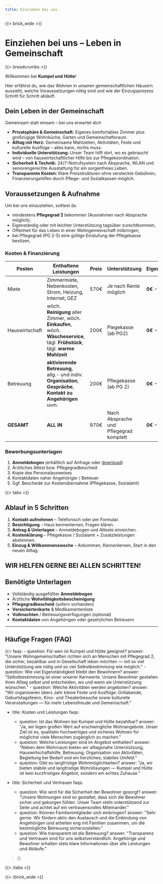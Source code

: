 ```yaml
---
title: Einziehen bei uns
---
```

{{< brick_wide >}}

# Einziehen bei uns – Leben in Gemeinschaft 

{{< breadcrumbs >}}

Willkommen bei **Kumpel und Hütte**!

Hier erfährst du, wie das Wohnen in unseren gemeinschaftlichen Häusern aussieht, welche Voraussetzungen nötig sind und wie der Einzugsprozess Schritt für Schritt abläuft.

## Dein Leben in der Gemeinschaft

Gemeinsam statt einsam – bei uns erwartet dich  

- **Privatsphäre & Gemeinschaft:** Eigenes komfortables Zimmer plus großzügige Wohnküche, Garten und Gemeinschaftsraum.  
- **Alltag mit Herz:** Gemeinsame Mahlzeiten, Aktivitäten, Feste und kulturelle Ausflüge – alles kann, nichts muss.  
- **Individuelle Unterstützung:** Unser Team hilft dort, wo es gebraucht wird – von hauswirtschaftlicher Hilfe bis zur Pflegekoordination.  
- **Sicherheit & Technik:** 24/7-Notrufsystem nach Absprache, WLAN und seniorengerechte Ausstattung für ein sorgenfreies Leben.  
- **Transparente Kosten:** Klare Preisstrukturen ohne versteckte Gebühren; Finanzierungshilfen durch Pflege- und Sozialkassen möglich.

## Voraussetzungen & Aufnahme

Um bei uns einzuziehen, solltest du  

- mindestens **Pflegegrad 2** bekommen (Ausnahmen nach Absprache möglich),  
- Eigenständig oder mit leichter Unterstützung tagsüber zurechtkommen,  
- Offenheit für das Leben in einer Wohngemeinschaft mitbringen,  
- bei Pflegegrad (PG 2-5) eine gültige Einstufung der Pflegekasse besitzen,

### Kosten & Finanzierung


|Posten|Enthaltene Leistungen |Preis|Unterstützung |   Eigenanteil|
|--|--|--|--|--|
| Miete | Zimmermiete, Nebenkosten, Strom, Heizung, Internet, GEZ  |570€|Je nach Rente möglich|**0€ - 570€**
| Hauswirtschaft |wöch. **Reinigung** aller Zimmer, wöch. **Einkaufen**, wöch. **Wäscheservice**, tägl. **Frühstück**, tägl. **warme Mahlzeit**  |200€ |Plegekasse (ab PG2)|**0€ - 200€**
| Betreuung | **aktivierende Betreuung**, allg.- und indiv. **Organisation**, **Gespräche**, **Kontakt zu Angehörigen** uvm. |200€|Pflegekasse (ab PG 2)|**0€ - 200€**
| **GESAMT** |**ALL IN**  |970€|Nach Absprache und Pflegegrad komplett|**0€ - 970€**




### Bewerbungsunterlagen

1. **Anmeldebogen** (erhältlich auf Anfrage oder [download](https://github.com/Kumpel-und-Huette/kumpelundhuette.de/raw/refs/heads/main/static/uploads/Anmeldung.docx))  
2. Ärztliches Attest bzw. Pflegegradbescheid  
3. Kopie des Personalausweises  
4. Kontakt­daten naher Angehöriger / Betreuer  
5. Ggf. Bescheide zur Kostenübernahme (Pflegekasse, Sozialamt)

{{< tabs >}}

## Ablauf in 5 Schritten

1. **Kontakt aufnehmen** – Telefonisch oder per Formular.  
2. **Besichtigung** – Haus kennenlernen, Fragen klären.  
3. **Antrag & Unterlagen** – Anmeldebogen und Atteste einreichen.  
4. **Kostenklärung** – Pflegekasse / Sozialamt + Zusatzleistungen abstimmen.  
5. **Einzug & Willkommens­woche** – Ankommen, Kennenlernen, Start in den neuen Alltag.

WIR HELFEN GERNE BEI ALLEN SCHRITTEN!
---
## Benötigte Unterlagen

- Vollständig ausgefüllter **Anmeldebogen**  
- Ärztliche **Wohnfähigkeits­bescheinigung**  
- **Pflegegradbescheid** (sofern vorhanden)  
- **Versichertenkarte** & Medikamentenliste  
- **Vollmachten** / Betreuungsverfügungen (optional)  
- **Kontaktdaten** von Angehörigen oder gesetzlichen Betreuern

---
## Häufige Fragen (FAQ)

{{< faqs:
    - question: Für wen ist Kumpel und Hütte geeignet?
      answer: "Unsere Wohngemeinschaften richten sich an Menschen mit Pflegegrad 2, die sicher, bezahlbar und in Gesellschaft leben möchten — mit so viel Unterstützung wie nötig und so viel Selbstbestimmung wie möglich."
    - question: Wie viel Eigenständigkeit bleibt den Bewohnern?
      answer: "Selbstbestimmung ist einer unserer Kernwerte. Unsere Bewohner gestalten ihren Alltag selbst und entscheiden, wo und wann sie Unterstützung wünschen."
    - question: Welche Aktivitäten werden angeboten?
      answer: "Wir organisieren übers Jahr kleine Feste und Ausflüge: Grillabende, Geburtstagsfeiern, Kino- und Theaterbesuche sowie kulturelle Veranstaltungen — für mehr Lebensfreude und Gemeinschaft."

- title: Kosten und Leistungen
  faqs:
    - question: Ist das Wohnen bei Kumpel und Hütte bezahlbar?
      answer: "Ja, wir legen großen Wert auf erschwingliche Wohnangebote. Unser Ziel ist es, qualitativ hochwertiges und sicheres Wohnen für möglichst viele Menschen zugänglich zu machen."
    - question: Welche Leistungen sind im Angebot enthalten?
      answer: "Neben dem Wohnraum bieten wir alltagsnahe Unterstützung, Hauswirtschaftshilfe, Betreuung, Organisation von Aktivitäten, Begleitung bei Bedarf und ein herzliches, stabiles Umfeld."
    - question: Gibt es langfristige Wohnmöglichkeiten?
      answer: "Ja, wir bieten stabile und langfristige Wohnlösungen — Kumpel und Hütte ist kein kurzfristiges Angebot, sondern ein echtes Zuhause."

- title: Sicherheit und Vertrauen
  faqs:
    - question: Wie wird für die Sicherheit der Bewohner gesorgt?
      answer: "Unsere Wohnungen sind so gestaltet, dass sich die Bewohner sicher und geborgen fühlen. Unser Team steht unterstützend zur Seite und achtet auf ein vertrauensvolles Miteinander."
    - question: Können Familienmitglieder sich einbringen?
      answer: "Sehr gerne. Wir fördern aktiv den Austausch und die Einbindung von Angehörigen und arbeiten eng mit Familien zusammen, um die bestmögliche Betreuung sicherzustellen."
    - question: Wie transparent ist die Betreuung?
      answer: "Transparenz und Vertrauen sind für uns selbstverständlich. Angehörige und Bewohner erhalten stets klare Informationen über alle Leistungen und Abläufe."
 >}}

{{< /tabs >}}

{{< /brick_wide >}}
